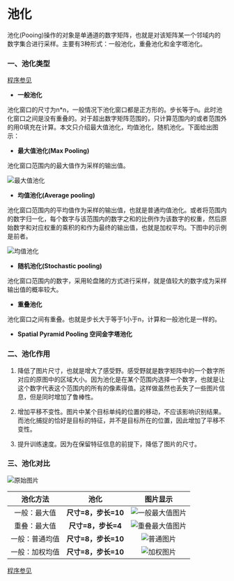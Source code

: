 # 池化

池化(Pooing)操作的对象是单通道的数字矩阵，也就是对该矩阵某一个邻域内的数字集合进行采样。主要有3种形式：一般池化，重叠池化和金字塔池化。 

### 一、池化类型

[程序参见](https://github.com/Anfany/Machine-Learning-for-Beginner-by-Python3/blob/master/CNN/Pooling/pooling.py)

* **一般池化**
 
池化窗口的尺寸为n\*n，一般情况下池化窗口都是正方形的。步长等于n。此时池化窗口之间是没有重叠的。对于超出数字矩阵范围的，只计算范围内的或者范围外的用0填充在计算。本文只介绍最大值池化，均值池化，随机池化。下面给出图示：

  + **最大值池化(Max Pooling)**
  
  池化窗口范围内的最大值作为采样的输出值。
  
  ![最大值池化](https://github.com/Anfany/Machine-Learning-for-Beginner-by-Python3/blob/master/CNN/Pooling/max_pool.png)
  
  + **均值池化(Average pooling)**
  
  池化窗口范围内的平均值作为采样的输出值，也就是普通均值池化。或者将范围内的数字归一化，每个数字与该范围内的数字之和的比例作为该数字的权重，然后原始数字和对应权重的乘积的和作为最终的输出值，也就是加权平均。下图中的示例是前者。
  
  ![均值池化](https://github.com/Anfany/Machine-Learning-for-Beginner-by-Python3/blob/master/CNN/Pooling/mean_pool.png)
  
  + **随机池化(Stochastic pooling)**
  
  池化窗口范围内的数字，采用轮盘赌的方式进行采样，就是值较大的数字成为采样输出值的概率较大。 
  
  
* **重叠池化**  

池化窗口之间有重叠。也就是步长大于等于1小于n，计算和一般池化是一样的。

* **Spatial Pyramid Pooling 空间金字塔池化**  


  
  
### 二、池化作用

   1. 降低了图片尺寸，也就是增大了感受野。感受野就是数字矩阵中的一个数字所对应的原图中的区域大小。因为池化是在某个范围内选择一个数字，也就是让这个数字代表这个范围内的所有的像素得值。这样做虽然也丢失了一些图片信息，但是同时增加了鲁棒性。
   
   2. 增加平移不变性。图片中某个目标单纯的位置的移动，不应该影响识别结果。而池化捕捉的恰好是目标的特征，并不是目标所在的位置，因此增加了平移不变性。
   
   3. 提升训练速度。因为在保留特征信息的前提下，降低了图片的尺寸。

### 三、池化对比

![原始图片](https://github.com/Anfany/Machine-Learning-for-Beginner-by-Python3/blob/master/CNN/Pooling/lena.jpg)


| 池化方法 | 池化 | 图片显示 | 
| :------:|:------:|:------:|
| 一般：最大值| **尺寸=8，步长=10** | ![一般最大值图片](https://github.com/Anfany/Machine-Learning-for-Beginner-by-Python3/blob/master/CNN/Pooling/max_normal.png)|
| 重叠：最大值| **尺寸=8，步长=4**| ![重叠最大值图片](https://github.com/Anfany/Machine-Learning-for-Beginner-by-Python3/blob/master/CNN/Pooling/max.png)|
| 一般：普通均值| **尺寸=8，步长=10** | ![普通图片](https://github.com/Anfany/Machine-Learning-for-Beginner-by-Python3/blob/master/CNN/Pooling/mean_normal.png)|
| 一般：加权均值| **尺寸=8，步长=10** | ![加权图片](https://github.com/Anfany/Machine-Learning-for-Beginner-by-Python3/blob/master/CNN/Pooling/mean_weight.png)| 

  
[程序参见](https://github.com/Anfany/Machine-Learning-for-Beginner-by-Python3/blob/master/CNN/Pooling/pooling_fig.py)


